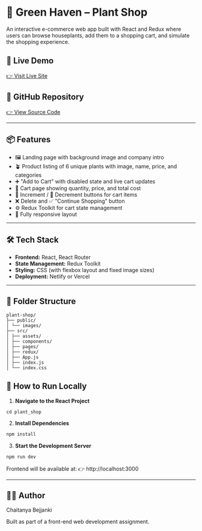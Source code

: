 # 🌿 Green Haven – Plant Shop

An interactive e-commerce web app built with React and Redux where users can browse houseplants, add them to a shopping cart, and simulate the shopping experience.

## 🚀 Live Demo

[👉 Visit Live Site](https://plantshopproject.netlify.app/)

## 📂 GitHub Repository

[👉 View Source Code](https://github.com/Chaitanya1819/web/tree/main/plant-shop)

---

## 📦 Features

- 🖼️ Landing page with background image and company intro
- 🪴 Product listing of 6 unique plants with image, name, price, and categories
- ➕ "Add to Cart" with disabled state and live cart updates
- 🛒 Cart page showing quantity, price, and total cost
- 🔼 Increment / 🔽 Decrement buttons for cart items
- ❌ Delete and ✅ "Continue Shopping" button
- ⚙️ Redux Toolkit for cart state management
- 📱 Fully responsive layout

---

## 🛠️ Tech Stack

- **Frontend:** React, React Router
- **State Management:** Redux Toolkit
- **Styling:** CSS (with flexbox layout and fixed image sizes)
- **Deployment:** Netlify or Vercel

---

## 📁 Folder Structure
```
plant-shop/
├── public/
│ └── images/
├── src/
│ ├── assets/
│ ├── components/
│ ├── pages/
│ ├── redux/
│ ├── App.js
│ ├── index.js
│ └── index.css
```
## 🧪 How to Run Locally
1. **Navigate to the React Project**

```
cd plant_shop
```
 
2. **Install Dependencies**

```bash
npm install
```

3. **Start the Development Server**

```bash
npm run dev
```

Frontend will be available at:
👉 http://localhost:3000

---
## 🧑‍💻 Author
Chaitanya Bejjanki

Built as part of a front-end web development assignment.